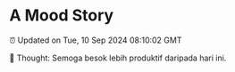 # A Mood Story

⏰ Updated on Tue, 10 Sep 2024 08:10:02 GMT

💭 Thought: Semoga besok lebih produktif daripada hari ini.

